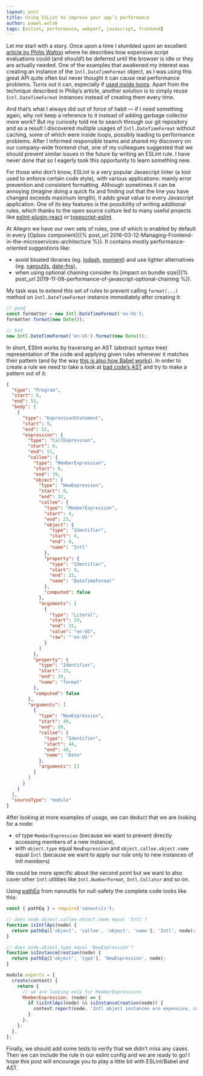 ```yaml
---
layout: post
title: Using ESLint to improve your app’s performance
author: pawel.wolak
tags: [eslint, performance, webperf, javascript, frontend]
---
```


Let me start with a story. Once upon a time I stumbled upon an excellent
[article by Philip Walton](https://philipwalton.com/articles/idle-until-urgent/) where he describes how expensive
script evaluations could (and should!) be deferred until the browser is idle or they are actually needed. One of the
examples that awakened my interest was creating an instance of the `Intl.DateTimeFormat` object, as I was using this
great API quite often but never thought it can cause real performance problems. Turns out it can, especially if
[used inside loops](https://github.com/formatjs/formatjs/issues/27#issuecomment-61148808). Apart from the technique
described in Philip’s article, another solution is to simply reuse `Intl.DateTimeFormat` instances instead of creating
them every time.

And that’s what I always did out of force of habit — if I need something again, why not keep a reference to it instead
of adding garbage collector more work? But my curiosity told me to search through our git repository and as a result I
discovered multiple usages of `Intl.DateTimeFormat` without caching, some of which were inside loops, possibly leading
to performance problems. After I informed responsible teams and shared my discovery on our company-wide frontend chat,
one of my colleagues suggested that we should prevent similar issues in the future by writing an ESLint rule. I have
never done that so I eagerly took this opportunity to learn something new.

For those who don’t know, ESLint is a very popular Javascript linter (a tool used to enforce certain code style), with
various applications: mainly error prevention and consistent formatting. Although sometimes it can be annoying
(imagine doing a quick fix and finding out that the line you have changed exceeds maximum length), it adds great value
to every Javascript application. One of its key features is the possibility of writing additional rules, which thanks
to the open source culture led to many useful projects like
[eslint-plugin-react](https://github.com/yannickcr/eslint-plugin-react) or
[typescript-eslint](https://github.com/typescript-eslint/typescript-eslint).

At Allegro we have our own sets of rules, one of which is enabled by default in every
[Opbox component]({% post_url 2016-03-12-Managing-Frontend-in-the-microservices-architecture %}). It contains
mostly performance-oriented suggestions like:
* avoid bloated libraries (eg. [lodash](https://lodash.com/), [moment](https://momentjs.com/)) and use lighter
alternatives (eg. [nanoutils](https://nanoutils.github.io/), [date-fns](https://date-fns.org/)),
* when using optional chaining consider its
[impact on bundle size]({% post_url 2019-11-08-performance-of-javascript-optional-chaining %}).

My task was to extend this set of rules to prevent calling `format(...)` method on `Intl.DateTimeFormat` instance
immediately after creating it:

```javascript
// good
const formatter = new Intl.DateTimeFormat('en-US');
formatter.format(new Date());

// bad
new Intl.DateTimeFormat('en-US').format(new Date());
```

In short, ESlint works by traversing an AST (abstract syntax tree) representation of the code and applying given rules
whenever it matches their pattern (and by the way
[this is also how Babel works](https://www.youtube.com/watch?v=fntd0sPMOtQ)). In order to create a rule we need to
take a look at
[bad code’s AST](https://astexplorer.net/#/gist/743d094bf4fb23aed76b86e9e5864bd4/07819291b22601e99c31420a5df4858873faaf9b)
and try to make a pattern out of it:

```json
{
  "type": "Program",
  "start": 0,
  "end": 52,
  "body": [
    {
      "type": "ExpressionStatement",
      "start": 0,
      "end": 52,
      "expression": {
        "type": "CallExpression",
        "start": 0,
        "end": 51,
        "callee": {
          "type": "MemberExpression",
          "start": 0,
          "end": 39,
          "object": {
            "type": "NewExpression",
            "start": 0,
            "end": 32,
            "callee": {
              "type": "MemberExpression",
              "start": 4,
              "end": 23,
              "object": {
                "type": "Identifier",
                "start": 4,
                "end": 8,
                "name": "Intl"
              },
              "property": {
                "type": "Identifier",
                "start": 9,
                "end": 23,
                "name": "DateTimeFormat"
              },
              "computed": false
            },
            "arguments": [
              {
                "type": "Literal",
                "start": 24,
                "end": 31,
                "value": "en-US",
                "raw": "'en-US'"
              }
            ]
          },
          "property": {
            "type": "Identifier",
            "start": 33,
            "end": 39,
            "name": "format"
          },
          "computed": false
        },
        "arguments": [
          {
            "type": "NewExpression",
            "start": 40,
            "end": 50,
            "callee": {
              "type": "Identifier",
              "start": 44,
              "end": 48,
              "name": "Date"
            },
            "arguments": []
          }
        ]
      }
    }
  ],
  "sourceType": "module"
}
```

After looking at more examples of usage, we can deduct that we are looking for a node:
* of type `MemberExpression` (because we want to prevent directly accessing members of a new instance),
* with `object.type` equal `NewExpression` and `object.callee.object.name` equal `Intl` (because we want to apply our
rule only to new instances of Intl members)

We could be more specific about the second point but we want to also cover other `Intl` utilities like
`Intl.NumberFormat`, `Intl.Collator` and so on.

Using [pathEq](https://nanoutils.github.io/docs/methods.html#patheq) from nanoutils for null-safety the complete code
looks like this:

```javascript
const { pathEq } = require('nanoutils');

// does node.object.callee.object.name equal 'Intl'?
function isIntlApi(node) {
  return pathEq(['object', 'callee', 'object', 'name'], 'Intl', node);
}

// does node.object.type equal 'NewExpression'?
function isInstanceCreation(node) {
  return pathEq(['object', 'type'], 'NewExpression', node);
}

module.exports = {
  create(context) {
    return {
      // we are looking only for MemberExpressions
      MemberExpression: (node) => {
        if (isIntlApi(node) && isInstanceCreation(node)) {
          context.report(node, 'Intl object instances are expensive, consider reusing them.');
        }
      },
    };
  },
};
```

Finally, we should add some tests to verify that we didn’t miss any cases. Then we can include the rule in our eslint
config and we are ready to go! I hope this post will encourage you to play a little bit with ESLint/Babel and AST.
